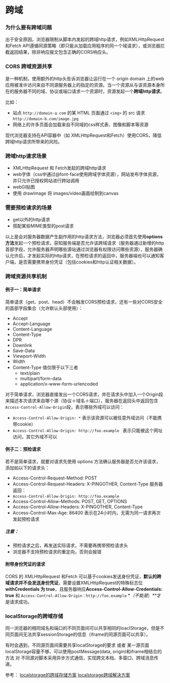 # 跨域
### 为什么要有跨域问题
出于安全原因，浏览器限制从脚本内发起的跨域http请求，例如XMLHttpRequest和Fetch API遵循同源策略（即只能从加载应用程序的同一个域请求），或浏览器拦截返回结果，除非响应报文包含正确的CORS响应头。

### CORS 跨域资源共享
是一种机制，使用额外的http头告诉浏览器让运行在一个 origin domain 上的web应用被准许访问来自不同源服务器上的指定的资源。当一个资源从与该资源本身所在的服务器不同的域、协议或端口请求一个资源时，资源发起一个**跨域http请求**。

比如：
- 站点 `http://domain-a.com` 的某 HTML 页面通过 `<img>` 的 src 请求 `http://domain-b.com/image.jpg`
- 网络上的许多页面会加载来自不同域的css样式表、图像和脚本等资源

现代浏览器支持在API容器中（如 XMLHttpRequest和Fetch）使用CORS，降低跨域http请求所带来的风险。

### 跨域http请求场景
- XMLHttpRequest 和 Fetch发起的跨域http请求
- web字体（css中通过@font-face使用跨域字体资源），网站发布字体资源，并只允许已授权网站进行跨站调用
- webGl贴图
- 使用 drawImage 将 images/video画面绘制到canvas

### 需要预检请求的场景
- get以外的http请求
- 搭配某些MIME类型的post请求

以上是会对服务器数据产生副作用的http请求方法，浏览器必须首先使用**options方法**发起一个预检请求，获知服务端是否允许该跨域请求（服务器通过新增的http首部字段，允许服务器声明哪些源站通过浏览器有权限访问哪些资源），服务器确认允许后，才发起实际的http请求，在预检请求的返回中，服务器端也可以通知客户端，是否需要携带身份凭证（包括cookies和http认证相关数据）。

### 跨域资源共享机制
#### 例子一：简单请求
简单请求（get、post、head）不会触发CORS预检请求，还有一些对CORS安全的首部字段集合（允许默认头部使用）：
- Accept
- Accept-Language
- Content-Language
- Content-Type
- DPR
- Downlink
- Save-Data
- Viewport-Width
- Width
- Content-Type 值仅限于以下三者
  - text/plain
  - multipart/form-data
  - application/x-www-form-urlencoded

对于简单请求，浏览器直接发出一个CORS请求，并在请求头中加入一个Origin段来描述本次请求来自哪个源（协议＋域名＋端口），服务器在返回头中返回包含`Access-Control-Allow-Origin`段，表示哪些外域可以访问：
- `Access-Control-Allow-Origin: *`   表示该资源可以被任意外域访问（不能携带cookie）
- `Access-Control-Allow-Origin: http://foo.example `   表示只能被这个网址访问，其它外域不可以

#### 例子二：预检请求
若不是简单请求，就要对请求先使用 options 方法确认服务器是否允许该请求，添加如以下的请求头：
- Access-Control-Request-Method: POST
- Access-Control-Request-Headers: X-PINGOTHER, Content-Type
服务器返回：
- `Access-Control-Allow-Origin: http://foo.example`
- Access-Control-Allow-Methods: POST, GET, OPTIONS
- Access-Control-Allow-Headers: X-PINGOTHER, Content-Type
- Access-Control-Max-Age: 86400    表示在24小时内，无需为同一请求再次发起预检请求

##### 注意：
- 预检请求之后，再发送实际请求，不需要再携带预检请求头
- 浏览器不支持预检请求的重定向，否则会报错

#### 附带身份凭证的请求
CORS 的 XMLHttpRequest 和Fetch 可以基于cookies发送身份凭证，**默认的跨域请求并不会发送身份凭证**，需要设置XMLHttpRequest的特殊标志位 **withCredentials 为 true**，且服务器响应**Access-Control-Allow-Credentials: true** 和 `Access-Control-Allow-Origin：http://foo.example` **（不能是*）**才是请求成功。

### localStorage的跨域存储
同一浏览器的相同域名和端口的不同页面间可以共享相同的loaclStorage，但是不同页面间无法共享sessionStorage的信息（iframe的同源页面可以共享）。

有时会遇到，不同源页面间需要共享localStorage的要求 或者 某一源页面localStorage容量不够，可以使用postMessage(data, origin)和iframe相结合的方法 对 不同源对脚本采用异步方式通信，实现跨文本档、多窗口、跨域消息传递。

参考：
[localstorage的跨域存储方案](https://www.jianshu.com/p/e86d92aeae69)
[localstorage跨域解决方案](https://blog.csdn.net/sflf36995800/article/details/53290457)